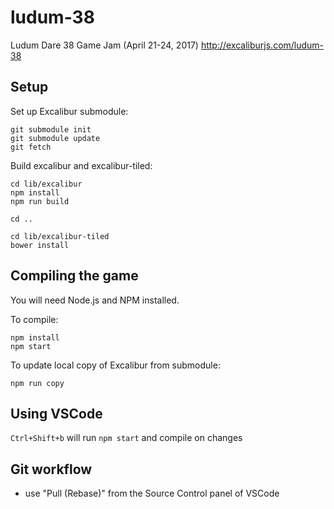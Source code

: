 # ludum-38

Ludum Dare 38 Game Jam (April 21-24, 2017) http://excaliburjs.com/ludum-38

## Setup

Set up Excalibur submodule:

    git submodule init
    git submodule update
    git fetch

Build excalibur and excalibur-tiled:

    cd lib/excalibur
    npm install
    npm run build

    cd ..

    cd lib/excalibur-tiled
    bower install

## Compiling the game

You will need Node.js and NPM installed.

To compile:

    npm install
    npm start

To update local copy of Excalibur from submodule:

    npm run copy 

## Using VSCode

`Ctrl+Shift+b` will run `npm start` and compile on changes

## Git workflow
- use "Pull (Rebase)" from the Source Control panel of VSCode
